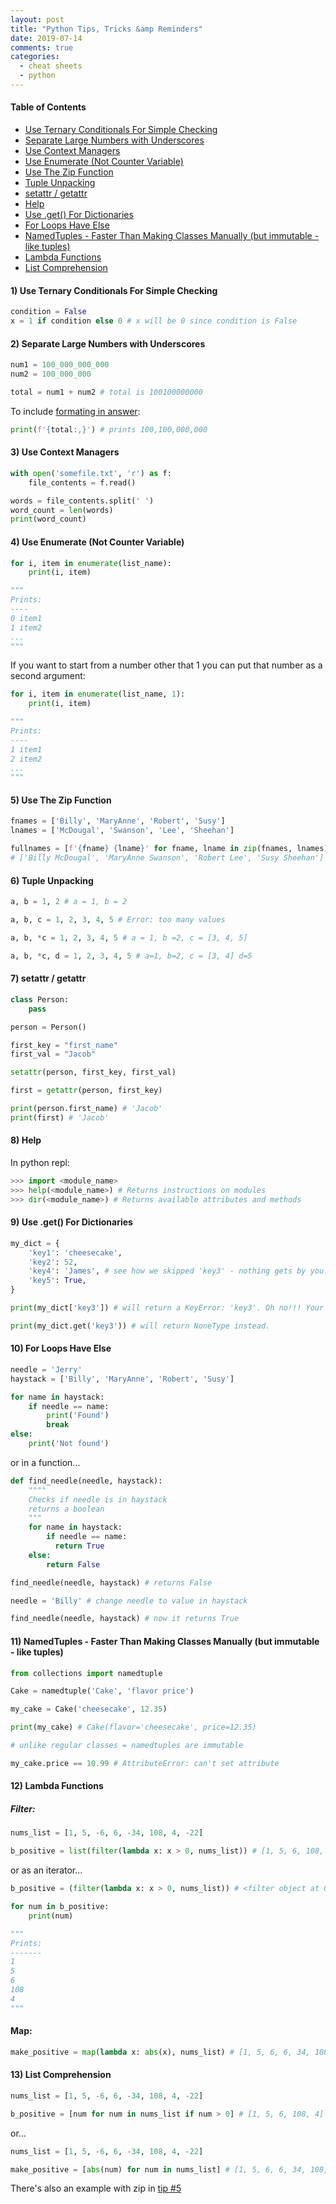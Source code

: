 ```yaml
---
layout: post
title: "Python Tips, Tricks &amp Reminders"
date: 2019-07-14
comments: true
categories:
  - cheat sheets
  - python
---
```


#### Table of Contents

- [Use Ternary Conditionals For Simple Checking](#1-use-ternary-conditionals-for-simple-checking)
- [Separate Large Numbers with Underscores](#2-separate-large-numbers-with-underscores)
- [Use Context Managers](#3-use-context-managers)
- [Use Enumerate (Not Counter Variable)](#4-use-enumerate-not-counter-variable)
- [Use The Zip Function](#5-use-the-zip-function)
- [Tuple Unpacking](#6-tuple-unpacking)
- [setattr / getattr](#7-setattr--getattr)
- [Help](#8-help)
- [Use .get() For Dictionaries](#9-use-get-for-dictionaries)
- [For Loops Have Else](#10-for-loops-have-else)
- [NamedTuples - Faster Than Making Classes Manually (but immutable - like tuples)](#11-namedtuples---faster-than-making-classes-manually-but-immutable---like-tuples)
- [Lambda Functions](#12-lambda-functions)
- [List Comprehension](#13-list-comprehension)

#### 1) Use Ternary Conditionals For Simple Checking

```python
condition = False
x = 1 if condition else 0 # x will be 0 since condition is False
```

#### 2) Separate Large Numbers with Underscores

```python
num1 = 100_000_000_000
num2 = 100_000_000

total = num1 + num2 # total is 100100000000
```

To include [formating in answer](https://docs.python.org/3/library/string.html#format-examples):

```python
print(f'{total:,}') # prints 100,100,000,000
```

#### 3) Use Context Managers

```python
with open('somefile.txt', 'r') as f:
    file_contents = f.read()

words = file_contents.split(' ')
word_count = len(words)
print(word_count)
```

#### 4) Use Enumerate (Not Counter Variable)

```python
for i, item in enumerate(list_name):
    print(i, item)

"""
Prints:
----
0 item1
1 item2
...
"""
```

If you want to start from a number other that 1 you can put that number as a second argument:

```python
for i, item in enumerate(list_name, 1):
    print(i, item)

"""
Prints:
----
1 item1
2 item2
...
"""
```

#### 5) Use The Zip Function

```python
fnames = ['Billy', 'MaryAnne', 'Robert', 'Susy']
lnames = ['McDougal', 'Swanson', 'Lee', 'Sheehan']

fullnames = [f'{fname} {lname}' for fname, lname in zip(fnames, lnames)]
# ['Billy McDougal', 'MaryAnne Swanson', 'Robert Lee', 'Susy Sheehan']
```

#### 6) Tuple Unpacking

```python
a, b = 1, 2 # a = 1, b = 2

a, b, c = 1, 2, 3, 4, 5 # Error: too many values

a, b, *c = 1, 2, 3, 4, 5 # a = 1, b =2, c = [3, 4, 5]

a, b, *c, d = 1, 2, 3, 4, 5 # a=1, b=2, c = [3, 4] d=5
```

#### 7) setattr / getattr

```python
class Person:
    pass

person = Person()

first_key = "first_name"
first_val = "Jacob"

setattr(person, first_key, first_val)

first = getattr(person, first_key)

print(person.first_name) # 'Jacob'
print(first) # 'Jacob'

```

#### 8) Help

In python repl:

```python
>>> import <module_name>
>>> help(<module_name>) # Returns instructions on modules
>>> dir(<module_name>) # Returns available attributes and methods
```

#### 9) Use .get() For Dictionaries

```python
my_dict = {
    'key1': 'cheesecake',
    'key2': 52,
    'key4': 'James', # see how we skipped 'key3' - nothing gets by you!!!
    'key5': True,
}

print(my_dict['key3']) # will return a KeyError: 'key3'. Oh no!!! Your code has crashed!!

print(my_dict.get('key3')) # will return NoneType instead.
```

#### 10) For Loops Have Else

```python
needle = 'Jerry'
haystack = ['Billy', 'MaryAnne', 'Robert', 'Susy']

for name in haystack:
    if needle == name:
        print('Found')
        break
else:
    print('Not found')
```

or in a function...

```python
def find_needle(needle, haystack):
    """"
    Checks if needle is in haystack
    returns a boolean
    """
    for name in haystack:
        if needle == name:
          return True
    else:
        return False

find_needle(needle, haystack) # returns False

needle = 'Billy' # change needle to value in haystack

find_needle(needle, haystack) # now it returns True
```

#### 11) NamedTuples - Faster Than Making Classes Manually (but immutable - like tuples)

```python
from collections import namedtuple

Cake = namedtuple('Cake', 'flavor price')

my_cake = Cake('cheesecake', 12.35)

print(my_cake) # Cake(flavor='cheesecake', price=12.35)

# unlike regular classes = namedtuples are immutable

my_cake.price == 10.99 # AttributeError: can't set attribute

```

#### 12) Lambda Functions

##### Filter:

```python
nums_list = [1, 5, -6, 6, -34, 108, 4, -22]

b_positive = list(filter(lambda x: x > 0, nums_list)) # [1, 5, 6, 108, 4]
```

or as an iterator...

```python
b_positive = (filter(lambda x: x > 0, nums_list)) # <filter object at 0x7f900ee81fd0>

for num in b_positive:
    print(num)

"""
Prints:
-------
1
5
6
108
4
"""
```

#### Map:

```python
make_positive = map(lambda x: abs(x), nums_list) # [1, 5, 6, 6, 34, 108, 4, 22]
```

#### 13) List Comprehension

```python
nums_list = [1, 5, -6, 6, -34, 108, 4, -22]

b_positive = [num for num in nums_list if num > 0] # [1, 5, 6, 108, 4]
```

or...

```python
nums_list = [1, 5, -6, 6, -34, 108, 4, -22]

make_positive = [abs(num) for num in nums_list] # [1, 5, 6, 6, 34, 108, 4, 22]
```

There's also an example with zip in [tip #5](#5-use-the-zip-function)
